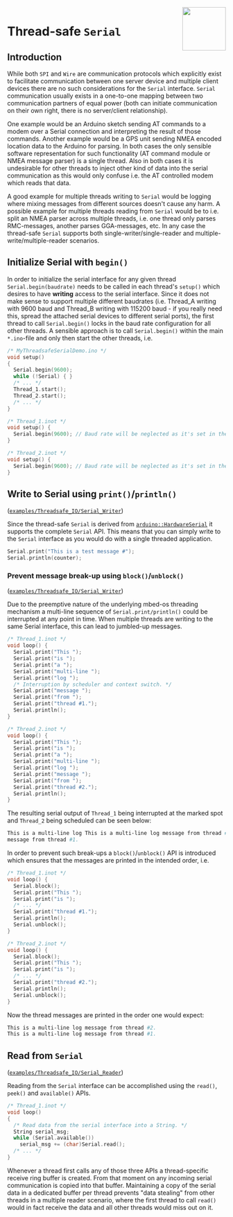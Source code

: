 <img src="https://content.arduino.cc/website/Arduino_logo_teal.svg" height="100" align="right"/>

Thread-safe `Serial`
===================
## Introduction
While both `SPI` and `Wire` are communication protocols which explicitly exist to facilitate communication between one server device and multiple client devices there are no such considerations for the `Serial` interface. `Serial` communication usually exists in a one-to-one mapping between two communication partners of equal power (both can initiate communication on their own right, there is no server/client relationship).

One example would be an Arduino sketch sending AT commands to a modem over a Serial connection and interpreting the result of those commands. Another example would be a GPS unit sending NMEA encoded location data to the Arduino for parsing. In both cases the only sensible software representation for such functionality (AT command module or NMEA message parser) is a single thread. Also in both cases it is undesirable for other threads to inject other kind of data into the serial communication as this would only confuse i.e. the AT controlled modem which reads that data.

A good example for multiple threads writing to `Serial` would be logging where mixing messages from different sources doesn't cause any harm. A possible example for multiple threads reading from `Serial` would be to i.e. split an NMEA parser across multiple threads, i.e. one thread only parses RMC-messages, another parses GGA-messages, etc. In any case the thread-safe `Serial` supports both single-writer/single-reader and multiple-write/multiple-reader scenarios.

## Initialize Serial with `begin()`
In order to initialize the serial interface for any given thread `Serial.begin(baudrate)` needs to be called in each thread's `setup()` which desires to have **writing** access to the serial interface. Since it does not make sense to support multiple different baudrates (i.e. Thread_A writing with 9600 baud and Thread_B writing with 115200 baud - if you really need this, spread the attached serial devices to different serial ports), the first thread to call `Serial.begin()` locks in the baud rate configuration for all other threads. A sensible approach is to call `Serial.begin()` within the main `*.ino`-file and only then start the other threads, i.e.
```C++
/* MyThreadsafeSerialDemo.ino */
void setup()
{
  Serial.begin(9600);
  while (!Serial) { }
  /* ... */
  Thread_1.start();
  Thread_2.start();
  /* ... */
}
```
```C++
/* Thread_1.inot */
void setup() {
  Serial.begin(9600); // Baud rate will be neglected as it's set in the main file
}
```
```C++
/* Thread_2.inot */
void setup() {
  Serial.begin(9600); // Baud rate will be neglected as it's set in the main file
}
```

## Write to Serial using `print()`/`println()`
([`examples/Threadsafe_IO/Serial_Writer`](../examples/Threadsafe_IO/Serial_Writer))

Since the thread-safe `Serial` is derived from [`arduino::HardwareSerial`](https://github.com/arduino/ArduinoCore-API/blob/master/api/HardwareSerial.h) it supports the complete  `Serial` API. This means that you can simply write to the `Serial` interface as you would do with a single threaded application.
```C++
Serial.print("This is a test message #");
Serial.println(counter);
```

### Prevent message break-up using `block()`/`unblock()`
([`examples/Threadsafe_IO/Serial_Writer`](../examples/Threadsafe_IO/Serial_Writer))

Due to the preemptive nature of the underlying mbed-os threading mechanism a multi-line sequence of `Serial.print/println()` could be interrupted at any point in time. When multiple threads are writing to the same Serial interface, this can lead to jumbled-up messages.

```C++
/* Thread_1.inot */
void loop() {
  Serial.print("This ");
  Serial.print("is ");
  Serial.print("a ");
  Serial.print("multi-line ");
  Serial.print("log ");
  /* Interruption by scheduler and context switch. */
  Serial.print("message ");
  Serial.print("from ");
  Serial.print("thread #1.");
  Serial.println();
}
```
```C++
/* Thread_2.inot */
void loop() {
  Serial.print("This ");
  Serial.print("is ");
  Serial.print("a ");
  Serial.print("multi-line ");
  Serial.print("log ");
  Serial.print("message ");
  Serial.print("from ");
  Serial.print("thread #2.");
  Serial.println();
}
```
The resulting serial output of `Thread_1` being interrupted at the marked spot and `Thread_2` being scheduled can be seen below:
```bash
This is a multi-line log This is a multi-line log message from thread #2.
message from thread #1.

```
In order to prevent such break-ups a `block()`/`unblock()` API is introduced which ensures that the messages are printed in the intended order, i.e.
```C++
/* Thread_1.inot */
void loop() {
  Serial.block();
  Serial.print("This ");
  Serial.print("is ");
  /* ... */
  Serial.print("thread #1.");
  Serial.println();
  Serial.unblock();
}
```
```C++
/* Thread_2.inot */
void loop() {
  Serial.block();
  Serial.print("This ");
  Serial.print("is ");
  /* ... */
  Serial.print("thread #2.");
  Serial.println();
  Serial.unblock();
}
```
Now the thread messages are printed in the order one would expect:
```bash
This is a multi-line log message from thread #2.
This is a multi-line log message from thread #1.
```

## Read from `Serial`
([`examples/Threadsafe_IO/Serial_Reader`](../examples/Threadsafe_IO/Serial_Reader))

Reading from the `Serial` interface can be accomplished using the `read()`, `peek()` and `available()` APIs.
```C++
/* Thread_1.inot */
void loop()
{
  /* Read data from the serial interface into a String. */
  String serial_msg;
  while (Serial.available())
    serial_msg += (char)Serial.read();
  /* ... */
}
```
Whenever a thread first calls any of those three APIs a thread-specific receive ring buffer is created. From that moment on any incoming serial communication is copied into that buffer. Maintaining a copy of the serial data in a dedicated buffer per thread prevents "data stealing" from other threads in a multiple reader scenario, where the first thread to call `read()` would in fact receive the data and all other threads would miss out on it.
